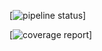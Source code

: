 [![pipeline status](https://gitlab.com/FarrasHakim/prototype-natadanus/badges/master/pipeline.svg)]


[![coverage report](https://gitlab.com/FarrasHakim/prototype-natadanus/badges/master/coverage.svg)]